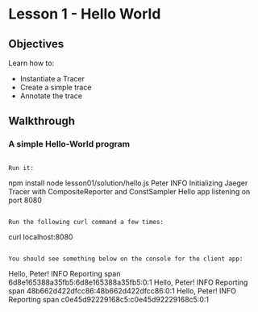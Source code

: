 # Lesson 1 - Hello World

## Objectives

Learn how to:

* Instantiate a Tracer
* Create a simple trace
* Annotate the trace

## Walkthrough

### A simple Hello-World program

```

Run it:
```
npm install
node lesson01/solution/hello.js Peter
INFO  Initializing Jaeger Tracer with CompositeReporter and ConstSampler
Hello app listening on port 8080

```

Run the following curl command a few times:

```
curl localhost:8080
```

You should see something below on the console for the client app:

```
Hello, Peter!
INFO  Reporting span 6d8e165388a35fb5:6d8e165388a35fb5:0:1
Hello, Peter!
INFO  Reporting span 48b662d422dfcc86:48b662d422dfcc86:0:1
Hello, Peter!
INFO  Reporting span c0e45d92229168c5:c0e45d92229168c5:0:1
```